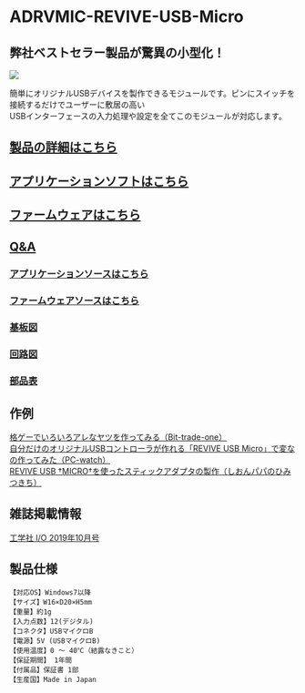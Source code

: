 # ADRVMIC-REVIVE-USB-Micro

## 弊社ベストセラー製品が驚異の小型化！

![](http://bit-trade-one.co.jp/wp/wp-content/uploads/2019/06/69209f552afd6cf0d256302625368929.jpg)  

簡単にオリジナルUSBデバイスを製作できるモジュールです。ピンにスイッチを接続するだけでユーザーに敷居の高い  
USBインターフェースの入力処理や設定を全てこのモジュールが対応します。

## [製品の詳細はこちら](http://bit-trade-one.co.jp/adrvmic/) 

## [アプリケーションソフトはこちら](https://github.com/bit-trade-one/REVIVE-USB-MICRO/raw/master/App/)  

## [ファームウェアはこちら](https://github.com/bit-trade-one/REVIVE-USB-MICRO/raw/master/Firmware/)

## [Q&A](https://github.com/bit-trade-one/REVIVE-USB-MICRO/blob/master/FAQ.md)

### [アプリケーションソースはこちら](https://github.com/bit-trade-one/REVIVE-USB-MICRO/raw/master/App_source/)  

### [ファームウェアソースはこちら](https://github.com/bit-trade-one/REVIVE-USB-MICRO/raw/master/Firmware_source/)

### [基板図](https://github.com/bit-trade-one/REVIVE-USB-MICRO/blob/master/Dimensions/REVIVE-USB-MICRO-Dimensions.pdf)

### [回路図](https://github.com/bit-trade-one/REVIVE-USB-MICRO/blob/master/Schematics/REVIVE-USB-MICRO-Schematics.pdf)

### [部品表](https://github.com/bit-trade-one/REVIVE-USB-MICRO/blob/master/Partslist/ADRVMIC-Partslist.md)

## 作例

[格ゲーでいろいろアレなヤツを作ってみる（Bit-trade-one）](https://bit-trade-one.co.jp/blog/20190802/)  
[自分だけのオリジナルUSBコントローラが作れる「REVIVE USB Micro」で変なの作ってみた（PC-watch）](https://pc.watch.impress.co.jp/docs/column/tool/1200128.html)  
[REVIVE USB †MICRO†を使ったスティックアダプタの製作（しおんパパのひみつきち）](https://sions-papa.blogspot.com/2019/11/revive-usb-micro2019.html)  

## 雑誌掲載情報  

[工学社 I/O 2019年10月号](http://www.kohgakusha.co.jp/books/detail/4579)  

## 製品仕様
    【対応OS】Windows7以降
    【サイズ】W16×D20×H5mm
    【重量】約1g
    【入力点数】12(デジタル)
    【コネクタ】USBマイクロB
    【電源】5V (USBマイクロB)
    【使用温度】0 ～ 40℃（結露なきこと）
    【保証期間】 1年間
    【付属品】保証書 1部
    【生産国】Made in Japan
